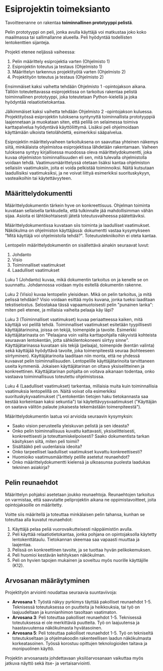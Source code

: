 # Esiprojektin toimeksianto

Tavoitteenanne on rakentaa **toiminnallinen prototyyppi pelistä**.


Pelin prototyyppi on peli, jonka
avulla käyttäjä voi matkustaa joko koko maailmassa tai sallimallanne alueella. Peli hyödyntää
todellisten lentokenttien sijanteja.



Projekti etenee neljässä vaiheessa:

1. Pelin määrittely esiprojektia varten (Ohjelmisto 1)
2. Esiprojektin toteutus ja testaus (Ohjelmisto 1)
3. Määrittelyn tarkennus projektityötä varten (Ohjelmisto 2)
4. Projektityön toteutus ja testaus (Ohjelmisto 2)

Ensimmäiset kaksi vaihetta tehdään Ohjelmisto 1 -opintojakson aikana. Tällöin toteutettavassa esiprojektissa on tarkoitus rakentaa pelistä toiminnallinen prototyyppi, joka toteutetaan Python-kielellä ja joka hyödyntää relaatiotietokantaa.

Jälkimmäiset kaksi vaihetta tehdään Ohjelmisto 2 -opintojakson kuluessa. Projektityössä esiprojektin tuloksena syntynyttä toiminnallista prototyyppiä laajennetaan ja muokataan siten, että pelillä on selaimessa toimiva karttapalvelua hyödyntävä käyttöliittymä. Lisäksi peli ohjelmoidaan käyttämään ulkoista tietolähdettä, esimerkiksi sääpalvelua.

Esiprojektin määrittelyvaiheen tarkoituksena on saavuttaa yhteinen näkemys siitä, minkälaista ohjelmistoa esiprojektissa lähdetään rakentamaan. Vaiheen tuloksena syntyy kirjallisessa muodossa oleva määrittelydokumentti, joka kuvaa ohjelmiston toiminnallisuuden eli sen,
mitä tulevalla ohjelmistolla voidaan tehdä. Vaatimusmäärittelyssä otetaan lisäksi kantaa ohjelmiston sellaisiin
vaatimuksiin, joita ei voida pelkistää toiminnoiksi. Näitä kutsutaan laadullisiksi vaatimuksiksi, ja ne voivat liittyä esimerkiksi
suorituskykyyn, vasteaikoihin tai käytettävyyteen.


## Määrittelydokumentti

Määrittelydokumentin tärkein hyve on konkreettisuus. Ohjelman toiminta kuvataan sellaisella tarkkudella, että tulkinnalle
jää mahdollisimman vähän sijaa. Asioita ei lähtökohtaisesti jätetä toteutusvaiheessa päätettäviksi.

Määrittelydokumentissa kuvataan siis toiminta ja laadulliset vaatimukset. Näkökulma on ohjelmiston käyttäjässä: dokumentti
vastaa kysymykseen "Mitä käyttäjä voi ohjelmistolla tehdä?". Toteutustekniikoihin ei oteta kantaa.

Lentopelin määrittelydokumentin on sisällettävä ainakin seuraavat luvut:
1. Johdanto
2. Visio
3. Toiminnalliset vaatimukset
4. Laadulliset vaatimukset

Luku 1 (Johdanto) kuvaa, mikä dokumentin tarkoitus on ja kenelle se on suunnattu. Johdannossa voidaan myös esitellä dokumentin rakenne.

Luku 2 (Visio) kuvaa lentopelin yleisidean. Mikä on pelin tarkoitus, ja mitä pelissä tehdään? Visio voidaan esittää
myös kuvana, jonka tueksi laaditaan tekstiselostus. Selostakaa tässä vapaamuotoisesti pelin "punainen lanka": miten peli
etenee, ja millaisia vaiheita pelaaja käy läpi?

Luku 3 (Toiminnalliset vaatimukset) kuvaa periaatteessa kaiken, mitä käyttäjä voi pelillä tehdä. Toiminnalliset vaatimukset esitetään tyypillisesti käyttäjätarinoina, joissa on tekijä, toimenpide ja tavoite. Esimerkki käyttäjätarinasta on "Pelaajana
voin valita karttapohjalla näkyvistä kohteista seuraavan lentokentän, jotta sähkölentokoneeni siirtyy sinne". Käyttäjätarinassa kuvataan siis tekijä (pelaaja), toimenpide (kentän valinta) sekä käyttäjää hyödyttävä tavoite,
joka toimenpiteestä seuraa (kohteeseen siirtyminen). Käyttäjätarinoita laaditaan niin monta, että ne yhdessä kuvaavat pelin toiminnallisuuden. Lentopelille käyttäjätarinoita tarvittaneen useita kymmeniä. Jokaisen käyttäjätarinan on oltava yksiselitteinen ja konkreettinen. Käyttäjätarinan pohjalta on voitava aikanaan todentaa, onko vastaava toiminnallisuus toteutettu ohjelmistossa.
 
Luku 4 (Laadulliset vaatimukset) tarkentaa, millaisia muita kuin toiminnallisia vaatimuksia lentopelillä on. Näitä voivat olla esimerkiksi suorituskykyvaatimukset ("Lentokentän tietojen haku tietokannasta saa kestää korkeintaan kaksi sekuntia") tai
käytettävyysvaatimukset ("Käyttäjän on saatava välitön palaute jokaisesta tekemästään toimenpiteestä").

Määrittelydokumentin laatua voi arvioida seuraavin kysymyksin:
- Saako vision perusteella yleiskuvan pelistä ja sen ideasta?
- Onko pelin toiminnallisuus kuvattu kattavasti, yksiselitteisesti, konkreettisesti ja toteuttamiskelpoisesti? Saako dokumentista tarkan käsityksen siitä, miten peli toimii?
- Sisältääkö peli uudenlaisia ideoita?
- Onko tarpeelliset laadulliset vaatimukset kuvattu konkreettisesti?
- Huomioiko vaatimusmäärittely pelille asetetut reunaehdot?
- Onko määrittelydokumentti kielensä ja ulkoasunsa puolesta laadukas tekninen asiakirja?


## Pelin reunaehdot

Määrittelyn pohjaksi asetetaan joukko reunaehtoja. Reunaehtojen tarkoitus on varmistaa, että saavutatte peliprojektin aikana ne oppimistavoitteet, joita opintojaksoille on määritetty.

Voitte siis määritellä ja toteuttaa minkälaisen pelin tahansa, kunhan se toteuttaa alla kuvatut reunaehdot:

1. Käyttäjä pelaa peliä vuorovaikutteisesti näppäimistön avulla.
2. Peli käyttää relaatiotietokantaa, jonka pohjana on opintojaksolla käytetty lentokenttätaulu. Tietokannan skeemaa saa vapaasti muuttaa ja laajentaa.
3. Pelissä on konkreettinen tavoite, ja se tuottaa hyvän pelikokemuksen.
4. Peli huomioi kestävän kehityksen näkökulman.
5. Peli on hyvien tapojen mukainen ja soveltuu myös nuorille käyttäjille (K12).

## Arvosanan määräytyminen

Projektityön arviointi noudattaa seuraavia suuntaviivoja:

- **Arvosana 1**: Työstä näkyy pyrkimys täyttää pakolliset reunaehdot 1-5. Teknisessä toteutuksessa
on puutteita ja heikkouksia, tai työ on laajuudeltaan ja kunnianhimon tasoltaan vaatimaton.
- **Arvosana 3**: Peli toteuttaa pakolliset reunaehdot 1-5. Teknisessä toteutuksessa ei ole merkittäviä
puutteita. Työ on laajuutensa ja haastavuutensa näkökulmasta hyvätasoinen.
- **Arvosana 5**: Peli toteuttaa pakolliset reunaehdot 1-5. Työ on tekniseltä toteutukseltaan ja
ohjelmakoodin rakenteellisen laadun näkökulmasta korkeatasoinen. Työssä korostuu opittujen
teknologioiden taitava ja monipuolinen käyttö. 

Projektin arvosanasta johdettavaan yksilöarvosanaan vaikuttaa myös jatkuva näyttö sekä itse- ja vertaisarviointi.
